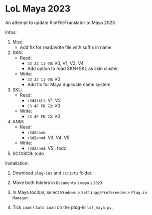 # LoL Maya 2023
An attempt to update RiotFileTranslator to Maya 2023

Infos:
1. Misc:
    - Add fix for read/write file with suffix in name.
2. SKN: 
    - Read: 
        - `33 22 11 00`: V0, V1, V2, V4
        - Add option to read SKN+SKL as skin cluster.
    - Write: 
        - `33 22 11 00`: V0
        - Add fix for Maya duplicate name system.
3. SKL:
    - Read: 
        - `r3d2sklt`: V1, V2
        - `C3 4F FD 22`: V0
    - Write:
        - `C3 4F FD 22`: V0
4. ANM:
    - Read: 
        - `r3d2canm`
        - `r3d2anmd`: V3, V4, V5
    - Write:
        - `r3d2anmd`: V5 : todo
5. SCO/SCB: todo



Installation:

1. Download `plug-ins` and `scripts` folder.

2. Move both folders in `Documents` \ `maya` \ `2023`.

3. In Maya toolbar, select `Windows` > `Settings/Preferences` > `Plug-in Manager`.

4. Tick `Load` / `Auto Load` on the plug-in `lol_maya.py`.